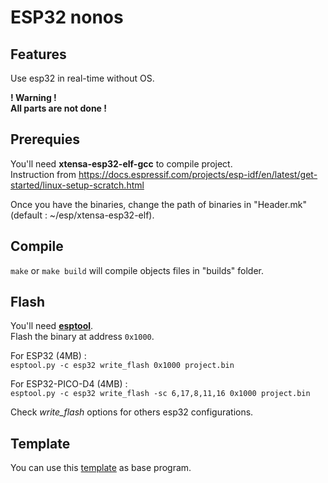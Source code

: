 # **ESP32 nonos**

## **Features**

Use esp32 in real-time without OS.

**! Warning !**  
**All parts are not done !**

## **Prerequies**

You'll need **xtensa-esp32-elf-gcc** to compile project.  
Instruction from https://docs.espressif.com/projects/esp-idf/en/latest/get-started/linux-setup-scratch.html  

Once you have the binaries, change the path of binaries in "Header.mk"  
(default : ~/esp/xtensa-esp32-elf).

## **Compile**

`make` or `make build` will compile objects files in "builds" folder.

## **Flash**

You'll need **[esptool](https://github.com/espressif/esptool)**.  
Flash the binary at address `0x1000`.

For ESP32 (4MB) :  
`esptool.py -c esp32 write_flash 0x1000 project.bin`

For ESP32-PICO-D4 (4MB) :  
`esptool.py -c esp32 write_flash -sc 6,17,8,11,16 0x1000 project.bin`

Check *write_flash* options for others esp32 configurations.

## **Template**

You can use this [template](https://github.com/Niglou/esp32-nonos-template) as base program.
